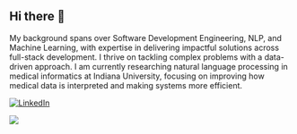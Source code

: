 ## Hi there 👋

My background spans over Software Development Engineering, NLP, and Machine Learning, with expertise in delivering impactful solutions across full-stack development. I thrive on tackling complex problems with a data-driven approach. I am currently researching natural language processing in medical informatics at Indiana University, focusing on improving how medical data is interpreted and making systems more efficient.

[![LinkedIn](https://img.shields.io/badge/LinkedIn-yashaswinisampathkumar-blue)](https://linkedin.com/in/yashaswinisampathkumar)

![](https://komarev.com/ghpvc/?username=YashaswiniSampath&color=blue)

<!--
**YashaswiniSampath/YashaswiniSampath** is a ✨ _special_ ✨ repository because its `README.md` (this file) appears on your GitHub profile.

Here are some ideas to get you started:

- 🔭 I’m currently working on ...
- 🌱 I’m currently learning ...
- 👯 I’m looking to collaborate on ...
- 🤔 I’m looking for help with ...
- 💬 Ask me about ...
- 📫 How to reach me: ...
- 😄 Pronouns: ...
- ⚡ Fun fact: ...
-->
